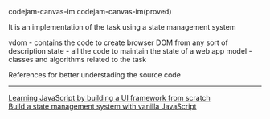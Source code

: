codejam-canvas-im
codejam-canvas-im(proved)

It is an implementation of the task using a state management system

vdom - contains the code to create browser DOM from any sort of description
state - all the code to maintain the state of a web app
model - classes and algorithms related to the task

References for better understading the source code

----

[Learning JavaScript by building a UI framework from scratch](https://dev.to/carlmungazi/learning-javascript-by-building-a-ui-framework-from-scratch-1767)<br>
[Build a state management system with vanilla JavaScript](https://css-tricks.com/build-a-state-management-system-with-vanilla-javascript/)
